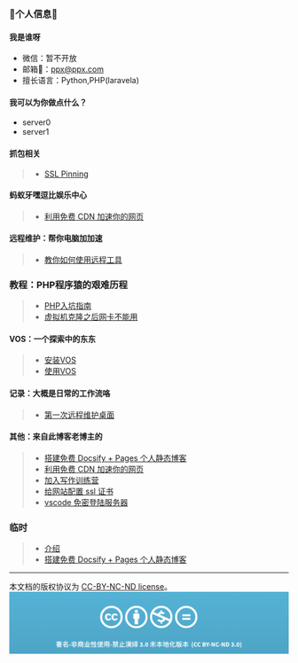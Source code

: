 
### 👋个人信息👋


#### 我是谁呀
- 微信：暂不开放
- 邮箱📮：ppx@ppx.com
- 擅长语言：Python,PHP(laravela)


#### 我可以为你做点什么？
- server0
- server1


#### 抓包相关

> * [SSL Pinning](markdown_note/md_zhuabao/ssl_Pinning.md)


#### 蚂蚁牙嘿逗比娱乐中心
> * [利用免费 CDN 加速你的网页](speedup-web/speedup-web.md)

#### 远程维护：帮你电脑加加速
> * [教你如何使用远程工具](markdown_note/md_teach/yuan-cheng.md)

### 教程：PHP程序猿的艰难历程

> * [PHP入坑指南](markdown_note/md_php/index.md)
> * [虚拟机克隆之后网卡不能用](markdown_note/md_jishu/note1.md)

#### VOS：一个探索中的东东

> * [安装VOS](markdown_note/md_voip/vos_install.md)
> * [使用VOS](markdown_note/md_voip/vos_use.md)

#### 记录：大概是日常的工作流咯

> * [第一次远程维护桌面](markdown_note/md_weihu/user1.md)

#### 其他：来自此博客老博主的

> * [搭建免费 Docsify + Pages 个人静态博客](new-blog/README.md)
> * [利用免费 CDN 加速你的网页](speedup-web/speedup-web.md)
> * [加入写作训练营](write-camp/README.md)
> * [给网站配置 ssl 证书](ssl-ngnix/README.md)
> * [vscode 免密登陆服务器](vscode-ssh/vscode-ssh.md)

### 临时

> * [介绍](md_test/jie-shao.md)
> * [搭建免费 Docsify + Pages 个人静态博客](new-blog/README.md)


-----

本文档的版权协议为 [CC-BY-NC-ND license](https://creativecommons.org/licenses/by-nc-nd/3.0/deed.zh)。
![CC-BY-NC-ND](images/CC-BY-NC-ND.png?raw=true)
